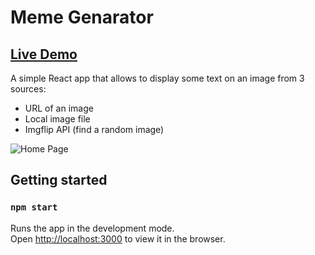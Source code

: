 # Meme Genarator
##  [Live Demo](https://meme-generator-asaf.netlify.app/)

A simple React app that allows to display some text on an image from 3 sources:

- URL of an image
- Local image file
- Imgflip API (find a random image)

![Home Page](https://my-portfolio-asaf.netlify.app/img/websites/meme.jpg)

## Getting started

### `npm start`

Runs the app in the development mode.<br />
Open [http://localhost:3000](http://localhost:3000) to view it in the browser.

